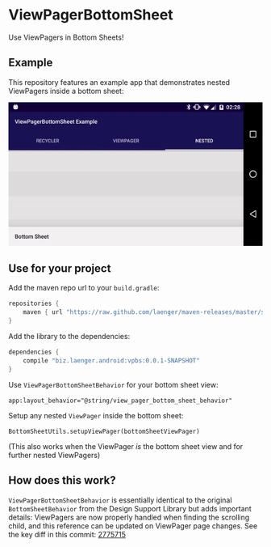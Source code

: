 # ViewPagerBottomSheet

Use ViewPagers in Bottom Sheets!

## Example

This repository features an example app that demonstrates nested ViewPagers inside a bottom sheet:

![Example App](assets/viewpager.gif)

## Use for your project

Add the maven repo url to your `build.gradle`:

```groovy
repositories {
    maven { url "https://raw.github.com/laenger/maven-releases/master/snapshots" }
}
```

Add the library to the dependencies:

```groovy
dependencies {
    compile "biz.laenger.android:vpbs:0.0.1-SNAPSHOT"
}
```

Use `ViewPagerBottomSheetBehavior` for your bottom sheet view:
```
app:layout_behavior="@string/view_pager_bottom_sheet_behavior"
```

Setup any nested `ViewPager` inside the bottom sheet:
```
BottomSheetUtils.setupViewPager(bottomSheetViewPager)
```
(This also works when the ViewPager _is_ the bottom sheet view and for further nested ViewPagers)

## How does this work?

`ViewPagerBottomSheetBehavior` is essentially identical to the original `BottomSheetBehavior` from the Design Support Library but adds important details: ViewPagers are now properly handled when finding the scrolling child, and this reference can be updated on ViewPager page changes. See the key diff in this commit: [2775715](https://github.com/laenger/ViewPagerBottomSheet/commit/277571585500b8c1ed4ed444a5bd250b981c47fc)
